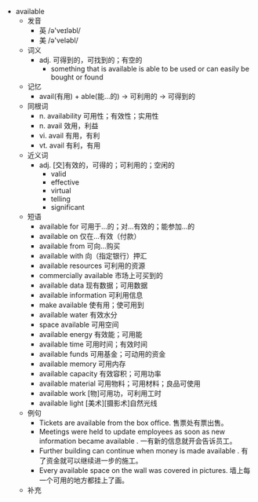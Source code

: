 - available
  - 发音
    - 英 /ə'veɪləbl/
    - 美 /ə'veləbl/
  - 词义
    - adj. 可得到的，可找到的；有空的
      - something that is available is able to be used or can easily be bought or found
  - 记忆
    - avail(有用) + able(能…的) → 可利用的 → 可得到的
  - 同根词
    - n. availability 可用性；有效性；实用性
    - n. avail 效用，利益
    - vi. avail 有用，有利
    - vt. avail 有利，有用
  - 近义词
    - adj. [交]有效的，可得的；可利用的；空闲的
      - valid
      - effective
      - virtual
      - telling
      - significant
  - 短语
    - available for 可用于…的；对…有效的；能参加…的
    - available on 仅在…有效（付款）
    - available from 可向…购买
    - available with 向（指定银行）押汇
    - available resources 可利用的资源
    - commercially available 市场上可买到的
    - available data 现有数据；可用数据
    - available information 可利用信息
    - make available 使有用；使可用到
    - available water 有效水分
    - space available 可用空间
    - available energy 有效能；可用能
    - available time 可用时间；有效时间
    - available funds 可用基金；可动用的资金
    - available memory 可用内存
    - available capacity 有效容积；可用功率
    - available material 可用物料；可用材料；良品可使用
    - available work [物]可用功，可利用工时
    - available light [美术][摄影术]自然光线
  - 例句
    - Tickets are available from the box office. 售票处有票出售。
    - Meetings were held to update employees as soon as new information became available . 一有新的信息就开会告诉员工。
    - Further building can continue when money is made available . 有了资金就可以继续进一步的施工。
    - Every available space on the wall was covered in pictures. 墙上每一个可用的地方都挂上了画。
  - 补充